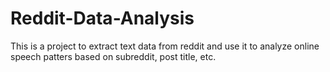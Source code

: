 # Reddit-Data-Analysis

This is a project to extract text data from reddit and use it to analyze online speech patters based on subreddit, post title, etc.
